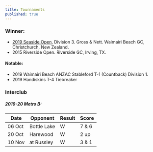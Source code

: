 ```yaml
---
title: Tournaments
published: true
---
```


### Winner:
- [2019 Seaside Open](http://www.golf.co.nz/MyGolf/NewCompetitionResults.aspx?CompetitionId=673386&MemberId=687851&Code=1447405845), Division 3. Gross & Nett. Waimairi Beach GC, Christchurch, New Zealand.
- 2015 Riverside Open. Riverside GC, Irving, TX.

#### Notable:
- 2019 Waimairi Beach ANZAC Stableford T-1 (Countback) Division 1.
- 2019 Handiskins T-4 Tiebreaker

### Interclub

##### 2019-20 Metro B:

| Date   | Opponent    | Result | Score |
| ------ | ----------- | ------ | ----- |
| 06 Oct | Bottle Lake | W      | 7 & 6 |
| 20 Oct | Harewood    | W      | 2 up  |
| 10 Nov | at Russley  | W      | 3 & 1 |

